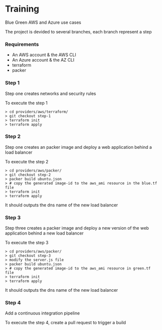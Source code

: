 # Training
Blue Green AWS and Azure use cases

The project is devided to several branches, each branch represent a step

### Requirements

* An AWS account & the AWS CLI
* An Azure account & the AZ CLI
* terraform
* packer

 

### Step 1

Step one creates networks and security rules

To execute the step 1

```shell
> cd providers/aws/terraform/
> git checkout step-1
> terraform init
> terraform apply
```

### Step 2

Step one creates an packer image and deploy a web application behind a load balancer

To execute the step 2

```shell
> cd providers/aws/packer/
> git checkout step-2
> packer build ubuntu.json
> # copy the generated image-id to the aws_ami resource in the blue.tf file
> terraform init
> terraform apply
```

It should outputs the dns name of the new load balancer

### Step 3

Step three creates a packer image and deploy a new version of the web application behind a new load balancer

To execute the step 3

```shell
> cd providers/aws/packer/
> git checkout step-3
> modify the server.js file
> packer build ubuntu.json
> # copy the generated image-id to the aws_ami resource in green.tf file 
> terraform init
> terraform apply
```

It should outputs the dns name of the new load balancer

### Step 4

Add a continuous integration pipeline

To execute the step 4, create a pull request to trigger a build

